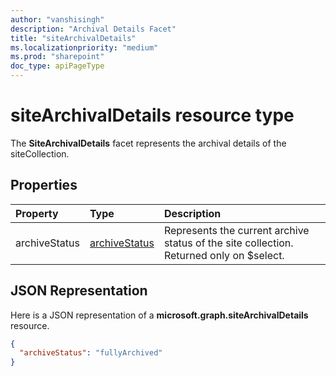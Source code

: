 ```yaml
---
author: "vanshisingh"
description: "Archival Details Facet"
title: "siteArchivalDetails"
ms.localizationpriority: "medium"
ms.prod: "sharepoint"
doc_type: apiPageType
---
```


# siteArchivalDetails resource type
The **SiteArchivalDetails** facet represents the archival details of the siteCollection.

## Properties
| Property      | Type   | Description                                    |
|:------------- |:------ |:-----------------------------------------------|
| archiveStatus | [archiveStatus][] | Represents the current archive status of the site collection. Returned only on $select.|

[archiveStatus]: archiveStatus.md

## JSON Representation
Here is a JSON representation of a **microsoft.graph.siteArchivalDetails** resource.
<!-- {
"blockType": "resource",
"@odata.type": "microsoft.graph.siteArchivalDetails",
"optionalProperties": []
}-->

```json
{
  "archiveStatus": "fullyArchived"
}
```

<!-- {
"type": "#page.annotation",
"createdBy": "API Clinic",
"section": "documentation"
}-->
